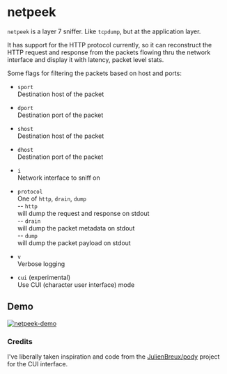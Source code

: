 # netpeek

`netpeek` is a layer 7 sniffer. Like `tcpdump`, but at the application layer. 

It has support for the HTTP protocol currently, so it can reconstruct the HTTP request and response from the packets flowing thru the network interface and display it with latency, packet level stats.

Some flags for filtering the packets based on host and ports:


- `sport`  
Destination host of the packet  

- `dport`  
Destination port of the packet  

- `shost`  
Destination host of the packet  

- `dhost`  
Destination port of the packet  

- `i`  
Network interface to sniff on  

- `protocol`  
One of `http`, `drain`, `dump`  
-- `http`  
will dump the request and response on stdout  
-- `drain`  
will dump the packet metadata on stdout  
-- `dump`   
will dump the packet payload on stdout  

- `v`  
Verbose logging  

- `cui` (experimental)  
Use CUI (character user interface) mode  


## Demo

[![netpeek-demo](https://asciinema.org/a/GYXAvHeC0kKrNtRN9VlZsaJ2j.svg)](https://asciinema.org/a/GYXAvHeC0kKrNtRN9VlZsaJ2j?autoplay=1&speed=2)


### Credits
I've liberally taken inspiration and code from the [JulienBreux/pody](https://github.com/JulienBreux/pody/) project for the CUI interface.
